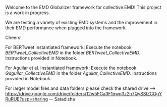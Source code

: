 Welcome to the EMD Globalizer framework for collective EMD!
This project is a work in progress.

We are testing a variety of existing EMD systems and the improvement in their EMD performance when plugged into the framework.

Cheers!

For BERTweet instantiated framework:
Execute the notebook *BERTweet_CollectiveEMD* in the folder *BERTweet_CollectiveEMD*. Instructions provided in Notebook.

For Aguilar et al. instantiated framework:
Execute the notebook *Gaguilar_CollectiveEMD* in the folder *Aguilar_CollectiveEMD*. Instructions provided in Notebook.

For larger model files and data folders please check the shared drive --> https://drive.google.com/drive/folders/12w5FGa3F1qwq3z2n7QySSlZCGgYRuRUE?usp=sharing
-- Satadisha